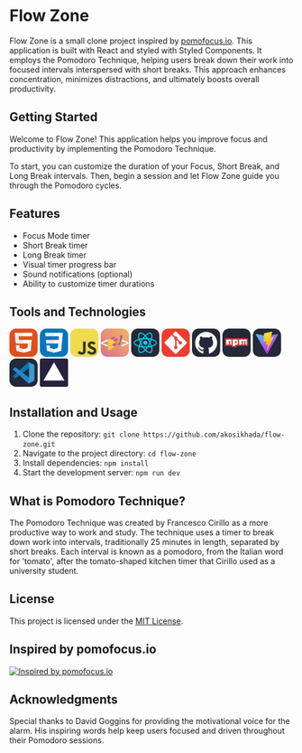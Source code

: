 # Flow Zone

Flow Zone is a small clone project inspired by [pomofocus.io](https://pomofocus.io). This application is built with React and styled with Styled Components. It employs the Pomodoro Technique, helping users break down their work into focused intervals interspersed with short breaks. This approach enhances concentration, minimizes distractions, and ultimately boosts overall productivity.

## Getting Started

Welcome to Flow Zone! This application helps you improve focus and productivity by implementing the Pomodoro Technique.

To start, you can customize the duration of your Focus, Short Break, and Long Break intervals. Then, begin a session and let Flow Zone guide you through the Pomodoro cycles.

## Features

- Focus Mode timer
- Short Break timer
- Long Break timer
- Visual timer progress bar
- Sound notifications (optional)
- Ability to customize timer durations

## Tools and Technologies

<div align="left">
<img src="./public/html.png" alt="HTML" width="50" title="HTML">
<img src="./public/css.png" alt="CSS" width="50" title="CSS">
<img src="./public/js.png" alt="JavaScript" width="50" title="JavaScript">
<img src="./public/styled.png" alt="Styled Components" width="50" title="Styled Components">
<img src="./public/react.png" alt="React" width="50" title="React">
<img src="./public/git.png" alt="Git" width="50" title="Git">
<img src="./public/github.png" alt="Github" width="50" title="Github">
<img src="./public/npm.png" alt="NPM" width="50" title="NPM">
<img src="./public/vite.png" alt="Vite" width="50" title="Vite">
<img src="./public/vscode.png" alt="Visual Studio Code" width="50" title="Visual Studio Code">
<img src="./public/vercel.png" alt="Vercel" width="50" title="Vercel">
</div>

## Installation and Usage

1. Clone the repository: `git clone https://github.com/akosikhada/flow-zone.git`
2. Navigate to the project directory: `cd flow-zone`
3. Install dependencies: `npm install`
4. Start the development server: `npm run dev`

## What is Pomodoro Technique?

The Pomodoro Technique was created by Francesco Cirillo as a more productive way to work and study. The technique uses a timer to break down work into intervals, traditionally 25 minutes in length, separated by short breaks. Each interval is known as a pomodoro, from the Italian word for 'tomato', after the tomato-shaped kitchen timer that Cirillo used as a university student.

## License

This project is licensed under the [MIT License](LICENSE).

## Inspired by pomofocus.io

[![Inspired by pomofocus.io](https://img.shields.io/badge/Inspired_by-pomofocus.io-ff69b4?style=for-readme&logo=https://via.placeholder.com/150)](https://pomofocus.io)

## Acknowledgments

Special thanks to David Goggins for providing the motivational voice for the alarm. His inspiring words help keep users focused and driven throughout their Pomodoro sessions.
